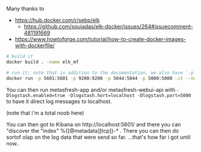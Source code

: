 
Many thanks to 
* https://hub.docker.com/r/sebp/elk
  * https://github.com/spujadas/elk-docker/issues/264#issuecomment-481191669
* https://www.howtoforge.com/tutorial/how-to-create-docker-images-with-dockerfile/

```bash
# build it
docker build . -name elk_mf

# run it; note that in addition to the documentation, we also have `-p 5000:5000`
docker run -p 5601:5601 -p 9200:9200 -p 5044:5044 -p 5000:5000 -it --name elk_mf elk_mf
```

You can then run metasfresh-app and/or metasfresh-webui-api with `-Dlogstash.enabled=true -Dlogstash.hort=localhost -Dlogstash.port=5000` to have it direct log messages to localhost.

(note that i'm a total noob here)

You can then got to Kibana on http://localhost:5601/ and there you can "discover the "index" %{[@metadata][tcp]}-* .
There you can then do sortof olap on the log data that were send so far.
...that's how far i got until now..
